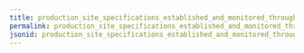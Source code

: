 ```yaml
---
title: production_site_specifications_established_and_monitored_through_inspections
permalink: production_site_specifications_established_and_monitored_through_inspections.html
jsonid: production_site_specifications_established_and_monitored_through_inspections
---
```

